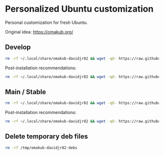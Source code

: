 # Personalized Ubuntu customization

Personal customization for fresh Ubuntu.

Original idea: https://omakub.org/

## Develop

```bash
rm -rf ~/.local/share/omakub-davidjr82 && wget -qO- https://raw.githubusercontent.com/davidjr82/omakub-davidjr82/develop/install.sh | bash
```

Post-installation recommendations:

```bash
rm -rf ~/.local/share/omakub-davidjr82 && wget -qO- https://raw.githubusercontent.com/davidjr82/omakub-davidjr82/develop/post-install-recommendations.sh | bash
```

## Main / Stable

```bash
rm -rf ~/.local/share/omakub-davidjr82 && wget -qO- https://raw.githubusercontent.com/davidjr82/omakub-davidjr82/main/install.sh | bash
```

Post-installation recommendations:

```bash
rm -rf ~/.local/share/omakub-davidjr82 && wget -qO- https://raw.githubusercontent.com/davidjr82/omakub-davidjr82/main/post-install-recommendations.sh | bash
```

## Delete temporary deb files
```bash
rm -rf /tmp/omakub-davidjr82-debs
```